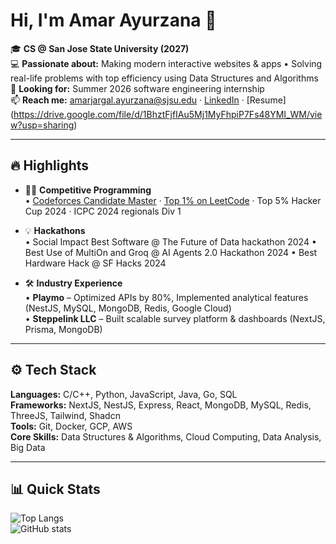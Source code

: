 # Hi, I'm Amar Ayurzana 👋

🎓 **CS @ San Jose State University (2027)**  
💻 **Passionate about:** Making modern interactive websites & apps • Solving real-life problems with top efficiency using Data Structures and Algorithms  
🌟 **Looking for:** Summer 2026 software engineering internship  
📫 **Reach me:** amarjargal.ayurzana@sjsu.edu · [LinkedIn](https://www.linkedin.com/in/akiko643/) · [Resume]
(https://drive.google.com/file/d/1BhztFjfIAu5Mj1MyFhpiP7Fs48YMI_WM/view?usp=sharing)

---

## 🔥 Highlights
- 🧑‍💻 **Competitive Programming**  
  • [Codeforces Candidate Master](https://codeforces.com/profile/KIK0) · [Top 1% on LeetCode](https://leetcode.com/u/neko643/) · Top 5% Hacker Cup 2024 · ICPC 2024 regionals Div 1

- 💡 **Hackathons**  
  • Social Impact Best Software @ The Future of Data hackathon 2024
  • Best Use of MultiOn and Groq @ AI Agents 2.0 Hackathon 2024
  • Best Hardware Hack @ SF Hacks 2024

- 🛠 **Industry Experience**  
  • **Playmo** – Optimized APIs by 80%, Implemented analytical features  (NestJS, MySQL, MongoDB, Redis, Google Cloud)  
  • **Steppelink LLC** – Built scalable survey platform & dashboards (NextJS, Prisma, MongoDB)  
---

## ⚙️ Tech Stack
**Languages:** C/C++, Python, JavaScript, Java, Go, SQL  
**Frameworks:** NextJS, NestJS, Express, React, MongoDB, MySQL, Redis, ThreeJS, Tailwind, Shadcn  
**Tools:** Git, Docker, GCP, AWS  
**Core Skills:** Data Structures & Algorithms, Cloud Computing, Data Analysis, Big Data  

---

## 📊 Quick Stats
![Top Langs](https://github-readme-stats.vercel.app/api/top-langs/?username=Akiko0210&layout=compact&hide=html,css)  
![GitHub stats](https://github-readme-stats.vercel.app/api?username=Akiko0210&show_icons=true&theme=default)
